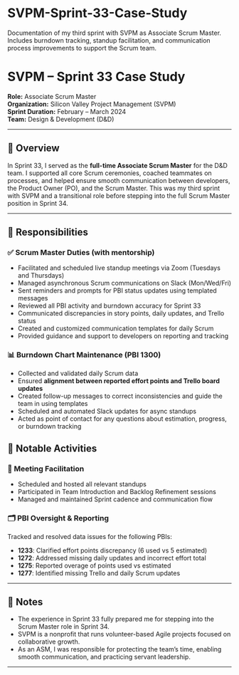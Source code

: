 # SVPM-Sprint-33-Case-Study
Documentation of my third sprint with SVPM as Associate Scrum Master. Includes burndown tracking, standup facilitation, and communication process improvements to support the Scrum team.

# SVPM – Sprint 33 Case Study  
**Role:** Associate Scrum Master  
**Organization:** Silicon Valley Project Management (SVPM)  
**Sprint Duration:** February – March 2024  
**Team:** Design & Development (D&D)  

---

## 🎯 Overview  
In Sprint 33, I served as the **full-time Associate Scrum Master** for the D&D team. I supported all core Scrum ceremonies, coached teammates on processes, and helped ensure smooth communication between developers, the Product Owner (PO), and the Scrum Master. This was my third sprint with SVPM and a transitional role before stepping into the full Scrum Master position in Sprint 34.

---

## 🧰 Responsibilities

### ✅ Scrum Master Duties (with mentorship)
- Facilitated and scheduled live standup meetings via Zoom (Tuesdays and Thursdays)
- Managed asynchronous Scrum communications on Slack (Mon/Wed/Fri)
- Sent reminders and prompts for PBI status updates using templated messages
- Reviewed all PBI activity and burndown accuracy for Sprint 33
- Communicated discrepancies in story points, daily updates, and Trello status
- Created and customized communication templates for daily Scrum
- Provided guidance and support to developers on reporting and tracking

### 📊 Burndown Chart Maintenance (PBI 1300)  
- Collected and validated daily Scrum data  
- Ensured **alignment between reported effort points and Trello board updates**  
- Created follow-up messages to correct inconsistencies and guide the team in using templates  
- Scheduled and automated Slack updates for async standups  
- Acted as point of contact for any questions about estimation, progress, or burndown tracking

## 📌 Notable Activities

### 📅 Meeting Facilitation
- Scheduled and hosted all relevant standups
- Participated in Team Introduction and Backlog Refinement sessions
- Managed and maintained Sprint cadence and communication flow

### 🗂️ PBI Oversight & Reporting
Tracked and resolved data issues for the following PBIs:
- **1233**: Clarified effort points discrepancy (6 used vs 5 estimated)
- **1272**: Addressed missing daily updates and incorrect effort total
- **1275**: Reported overage of points used vs estimated
- **1277**: Identified missing Trello and daily Scrum updates

---

## 📢 Notes

- The experience in Sprint 33 fully prepared me for stepping into the Scrum Master role in Sprint 34.
- SVPM is a nonprofit that runs volunteer-based Agile projects focused on collaborative growth.
- As an ASM, I was responsible for protecting the team’s time, enabling smooth communication, and practicing servant leadership.

---
